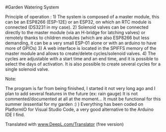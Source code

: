 #Garden Watering System

Principle of operation :
	1) The system is composed of a master module, this can be an ESP8266 (ESP-12E) or an ESP32, on which an RTC module is connected (DS3231 in my case).
	2) Solenoid valves can be connected directly to the master module (via an H-bridge for latching valves) or
remotely thanks to children modules (which are also ESP8266 but less demanding, it can be a very small ESP-01 alone or with an arduino to have more
of GPIOs)
	3) A web interface is located in the SPIFFS memory of the master module and allows to create/delete cycles/solenoid valves.
	4) The cycles are adjustable with a start time and an end time, and it is possible to select the days of activation.
It is also possible to create several cycles for a single solenoid valve.

Note:

The program is far from being finished, I started it not very long ago and I plan to add several features in the future (ex: rain gauge)
It is not commented/documented at all at the moment... It must be functional for this summer (essential for my garden :) )
Everything has been coded on PlatformIO for Visual Studio Code, a very good alternative to the Arduino IDE I find.

Translated with www.DeepL.com/Translator (free version)

